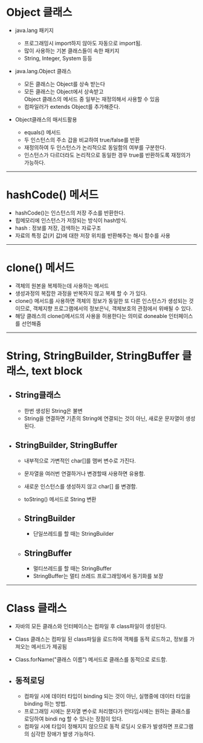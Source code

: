 # Object 클래스    

- java.lang 패키지  
    - 프로그래밍시 import하지 않아도 자동으로 import됨.  
    - 많이 사용하는 기본 클래스들이 속한 패키지  
    - String, Integer, System 등등    

- java.lang.Object 클래스 
    - 모든 클래스는 Object를 상속 받는다  
    - 모든 클래스는 Object에서 상속받고  
    Object 클래스의 메서드 중 일부는 재정의해서 사용할 수 있음  
    - 컴파일러가 extends Object를 추가해준다.    

- Object클래스의 매서드활용  
    - equals() 메서드  
    - 두 인스턴스의 주소 갑을 비교하여 true/false를 반환  
    - 재정의하여 두 인스턴스가 논리적으로 동일함의 여부를 구분한다.  
    - 인스턴스가 다르더라도 논리적으로 동일한 경우 true를 반환하도록 재정의가 가능하다.    
--------------------------------------------------------------------
# hashCode() 메서드  
- hashCode()는 인스턴스의 저장 주소를 반환한다.  
- 힙메모리에 인스턴스가 저장되는 방식이 hash방식.  
- hash : 정보를 저장, 검색하는 자료구조  
- 자료의 특정 값(키 값)에 대한 저장 위치를 반환해주는 해시 함수를 사용    
---------------------------------------------------------------------
# clone() 메서드  
- 객체의 원본을 복제하는데 사용하는 메서드  
- 생성과정의 복잡한 과정을 반복하지 않고 복제 할 수 가 있다.  
- clone() 메서드를 사용하면 객체의 정보가 동일한 또 다른 인스턴스가 생성되는 것이므로, 객체지향 프로그램에서의 정보은닉, 객체보호의 관점에서 위배될 수 있다.  
- 해당 클래스의 clone()메서드의 사용을 허용한다는 의미로 doneable 인터페이스를 선언해줌    
--------------------------------------------------------------------
# String, StringBuilder, StringBuffer 클래스, text block    

- ## String클래스  
    - 한번 생성된 String은 불변  
    - String을 연결하면 기존의 String에 연결되는 것이 아닌, 새로운 문자열이 생성된다.    

- ## StringBuilder, StringBuffer  
    - 내부적으로 가변적인 char[]를 맴버 변수로 가진다.  
    - 문자열을 여러번 연결하거나 변경할때 사용하면 유용함.  
    - 새로운 인스턴스를 생성하지 않고 char[] 를 변경함.  
    - toString() 메서드로 String 변환    

    - ## StringBuilder  
        - 단일쓰레드를 할 때는 StringBuilder    

    - ## StringBuffer  
        - 멀티쓰레드를 할 때는 StringBuffer  
        - StringBuffer는 멀티 쓰레드 프로그래밍에서 동기화를 보장      
---------------------------------------------------------
# Class 클래스    

- 자바의 모든 클래스와 인터페이스는 컴파일 후 class파일이 생성된다.  
- Class 클래스는 컴파일 된 class파일을 로드하여 객체를 동적 로드하고, 정보를 가져오는 메서드가 제공됨  
- Class.forName("클래스 이름") 메서드로 클래스를 동적으로 로드함.    

- ## 동적로딩  
    - 컴파일 시에 데이터 타입이 binding 되는 것이 아닌, 실행중에 데이터 타입을 binding 하는 방법.  
    - 프로그래밍 시에는 문자열 변수로 처리했다가 런타임시에는 원하는 클래스를 로딩하여 bindi ng 할 수 있나는 장점이 있다.  
    - 컴파일 시에 타입이 정해지지 않으므로 동적 로딩시 오류가 발생하면 프로그램의 심각한 장애가 발생 가능하다.  